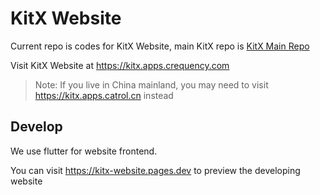 # KitX Website

Current repo is codes for KitX Website, main KitX repo is [KitX Main Repo](https://github.com/Crequency/KitX)

Visit KitX Website at https://kitx.apps.crequency.com

> Note: If you live in China mainland, you may need to visit https://kitx.apps.catrol.cn instead

## Develop

We use flutter for website frontend.

You can visit https://kitx-website.pages.dev to preview the developing website
